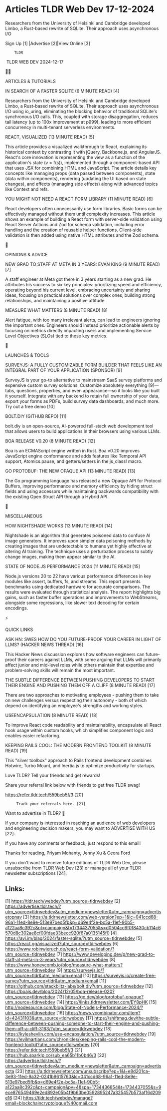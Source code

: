 # Articles TLDR Web Dev 17-12-2024

Researchers from the University of Helsinki and Cambridge developed
Limbo, a Rust-based rewrite of SQLite. Their approach uses
asynchronous
I/O ‌ ‌ ‌ ‌ ‌ ‌ ‌ ‌ ‌ ‌ ‌ ‌ ‌ ‌ ‌ ‌ ‌ ‌ ‌ ‌ ‌ ‌ ‌ ‌ ‌ ‌  ‌ ‌ ‌ ‌ ‌ ‌ ‌ ‌ ‌ ‌ ‌ ‌ ‌ ‌ ‌ ‌ ‌ ‌ ‌ ‌ ‌ ‌ ‌ ‌ ‌ ‌ 


 Sign Up [1] |Advertise [2]|View Online [3] 

		TLDR 

 TLDR WEB DEV 2024-12-17

🧑‍💻 

ARTICLES & TUTORIALS

 IN SEARCH OF A FASTER SQLITE (6 MINUTE READ) [4] 

 Researchers from the University of Helsinki and Cambridge developed
Limbo, a Rust-based rewrite of SQLite. Their approach uses
asynchronous I/O using io_uring, eliminating the blocking behavior of
traditional SQLite's synchronous I/O calls. This, coupled with storage
disaggregation, reduces tail latency (up to 100x improvement at p999),
leading to more efficient concurrency in multi-tenant serverless
environments. 

 REACT, VISUALIZED (13 MINUTE READ) [5] 

 This article provides a visualized walkthrough to React, explaining
its historical context by contrasting it with jQuery, Backbone.js, and
AngularJS. React's core innovation is representing the view as a
function of the application's state (v = f(s)), implemented through a
component-based API that uses JSX for combining HTML and JavaScript.
The article details key concepts like managing props (data passed
between components), state (data within components), rendering
(updating the UI based on state changes), and effects (managing side
effects) along with advanced topics like Context and refs. 

 YOU MIGHT NOT NEED A REACT FORM LIBRARY (11 MINUTE READ) [6] 

 React developers often unnecessarily use form libraries. Basic forms
can be effectively managed without them until complexity increases.
This article shows an example of building a React form with
server-side validation using React Server Actions and Zod for schema
validation, including error handling and the creation of reusable
helper functions. Client-side validation is then added using native
HTML attributes and the Zod schema. 

🧠 

OPINIONS & ADVICE

 NEW GRAD TO STAFF AT META IN 3 YEARS: EVAN KING (9 MINUTE READ) [7] 

 A staff engineer at Meta got there in 3 years starting as a new grad.
He attributes his success to six key principles: prioritizing speed
and efficiency, operating beyond his current level, embracing
uncertainty and sharing ideas, focusing on practical solutions over
complex ones, building strong relationships, and maintaining a
positive attitude. 

 MEASURE WHAT MATTERS (8 MINUTE READ) [8] 

 Alert fatigue, with too many irrelevant alerts, can lead to engineers
ignoring the important ones. Engineers should instead prioritize
actionable alerts by focusing on metrics directly impacting users and
implementing Service Level Objectives (SLOs) tied to these key
metrics. 

🚀 

LAUNCHES & TOOLS

 SURVEYJS: A FULLY CUSTOMIZABLE FORM BUILDER THAT FEELS LIKE AN
INTEGRAL PART OF YOUR APPLICATION (SPONSOR) [9] 

 SurveyJS is your go-to alternative to mainstream SaaS survey
platforms and expensive custom survey solutions. Customize absolutely
everything [9]—tabs, questions, properties, and even appearance—so
it looks like you built it yourself. Integrate with any backend to
retain full ownership of your data, export your forms as PDFs, build
survey data dashboards, and much more. Try out a free demo [10] 

 BOLT.DIY (GITHUB REPO) [11] 

 bolt.diy is an open-source, AI-powered full-stack web development
tool that allows users to build applications in their browsers using
various LLMs. 

 BOA RELEASE V0.20 (8 MINUTE READ) [12] 

 Boa is an ECMAScript engine written in Rust. Boa v0.20 improves
JavaScript engine conformance and adds features like Temporal API
support, Atomics.pause, and getters/setters in the js_class! macro. 

 GO PROTOBUF: THE NEW OPAQUE API (13 MINUTE READ) [13] 

 The Go programming language has released a new Opaque API for
Protocol Buffers, improving performance and memory efficiency by
hiding struct fields and using accessors while maintaining backwards
compatibility with the existing Open Struct API through a Hybrid API. 

🎁 

MISCELLANEOUS

 HOW NIGHTSHADE WORKS (13 MINUTE READ) [14] 

 Nightshade is an algorithm that generates poisoned data to confuse AI
image generators. It improves upon simpler data poisoning methods by
creating images that are undetectable to humans yet highly effective
at altering AI training. The technique uses a perturbation process to
subtly change images, making them appear similar to the AI. 

 STATE OF NODE.JS PERFORMANCE 2024 (11 MINUTE READ) [15] 

 Node.js versions 20 to 22 have various performance differences in key
modules like assert, buffers, fs, and streams. This report presents
benchmarks using dedicated hardware for accurate comparisons. The
results were evaluated through statistical analysis. The report
highlights big gains, such as faster buffer operations and
improvements to WebStreams, alongside some regressions, like slower
text decoding for certain encodings. 

⚡ 

QUICK LINKS

 ASK HN: SWES HOW DO YOU FUTURE-PROOF YOUR CAREER IN LIGHT OF LLMS?
(HACKER NEWS THREAD) [16] 

 This Hacker News discussion explores how software engineers can
future-proof their careers against LLMs, with some arguing that LLMs
will primarily affect junior and mid-level roles while others maintain
that expertise and problem-solving skills will remain the most
important. 

 THE SUBTLE DIFFERENCE BETWEEN PUSHING DEVELOPERS TO START THEIR
ENGINE AND PUSHING THEM OFF A CLIFF (8 MINUTE READ) [17] 

 There are two approaches to motivating employees - pushing them to
take on new challenges versus respecting their autonomy - both of
which depend on identifying an employee's strengths and working
styles. 

 USEENCAPSULATION (8 MINUTE READ) [18] 

 To improve React code readability and maintainability, encapsulate
all React hook usage within custom hooks, which simplifies component
logic and enables easier refactoring. 

 KEEPING RAILS COOL: THE MODERN FRONTEND TOOLKIT (8 MINUTE READ) [19] 

 This "silver toolbox" approach to Rails frontend development combines
Hotwire, Turbo Mount, and Inertia.js to optimize productivity for
startups. 

Love TLDR? Tell your friends and get rewards!

 Share your referral link below with friends to get free TLDR swag! 

 https://refer.tldr.tech/559beb5f/3 [20] 

		 Track your referrals here. [21] 

Want to advertise in TLDR? 📰

 If your company is interested in reaching an audience of web
developers and engineering decision makers, you may want to ADVERTISE
WITH US [22]. 

 If you have any comments or feedback, just respond to this email! 

Thanks for reading, 
Priyam Mohanty, Jenny Xu & Ceora Ford 

If you don't want to receive future editions of TLDR Web Dev, please
unsubscribe from TLDR Web Dev [23] or manage all of your TLDR
newsletter subscriptions [24]. 

 

Links:
------
[1] https://tldr.tech/webdev?utm_source=tldrwebdev
[2] https://advertise.tldr.tech/?utm_source=tldrwebdev&utm_medium=newsletter&utm_campaign=advertisetopnav
[3] https://a.tldrnewsletter.com/web-version?ep=1&lc=041ccd68-96a1-11ed-8e9e-513e97bed5fb&p=d69e4f2e-bc5a-11ef-90b5-a122aa8c392c&pt=campaign&t=1734437055&s=d0504cc6f0f8430cb114c6570d8c302ae8cf00fdae33becc920f67a0135145f0
[4] https://avi.im/blag/2024/faster-sqlite/?utm_source=tldrwebdev
[5] https://react.gg/visualized?utm_source=tldrwebdev
[6] https://www.robinwieruch.de/react-form-validation/?utm_source=tldrwebdev
[7] https://www.developing.dev/p/new-grad-to-staff-at-meta-in-3-years?utm_source=tldrwebdev
[8] https://www.honeycomb.io/blog/measure-what-matters?utm_source=tldrwebdev
[9] https://surveyjs.io/?utm_source=tldr&utm_medium=email
[10] https://surveyjs.io/create-free-survey?utm_source=tldr&utm_medium=email
[11] https://github.com/stackblitz-labs/bolt.diy?utm_source=tldrwebdev
[12] https://boajs.dev/blog/2024/12/05/boa-release-020?utm_source=tldrwebdev
[13] https://go.dev/blog/protobuf-opaque?utm_source=tldrwebdev
[14] https://links.tldrnewsletter.com/EY8pHK
[15] http://nodesource.com/blog/State-of-Nodejs-Performance-2024/?utm_source=tldrwebdev
[16] https://news.ycombinator.com/item?id=42431103&utm_source=tldrwebdev
[17] https://shiftmag.dev/the-subtle-difference-between-pushing-someone-to-start-their-engine-and-pushing-them-off-a-cliff-3163/?utm_source=tldrwebdev
[18] https://kyleshevlin.com/use-encapsulation/?utm_source=tldrwebdev
[19] https://evilmartians.com/chronicles/keeping-rails-cool-the-modern-frontend-toolkit?utm_source=tldrwebdev
[20] https://refer.tldr.tech/559beb5f/3
[21] https://hub.sparklp.co/sub_ea65b11b0b46/3
[22] https://advertise.tldr.tech/?utm_source=tldrwebdev&utm_medium=newsletter&utm_campaign=advertisecta
[23] https://a.tldrnewsletter.com/unsubscribe?ep=1&l=e8d201ca-3e93-11ed-9a32-0241b9615763&lc=041ccd68-96a1-11ed-8e9e-513e97bed5fb&p=d69e4f2e-bc5a-11ef-90b5-a122aa8c392c&pt=campaign&pv=4&spa=1734436854&t=1734437055&s=9ece876549469e2ed892e05b4f9b63be0592895247a325457b573af16d209e16
[24] https://tldr.tech/webdev/manage?email=blockchaincryptologue%40gmail.com